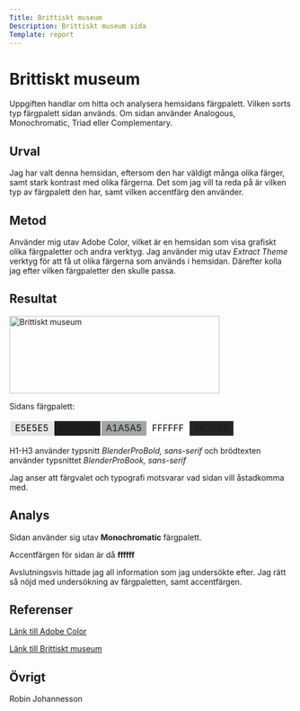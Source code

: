 ```yaml
---
Title: Brittiskt museum
Description: Brittiskt museum sida
Template: report
---
```


Brittiskt museum
=======================

Uppgiften handlar om hitta och analysera hemsidans färgpalett. Vilken sorts typ färgpalett sidan används. Om sidan använder Analogous, Monochromatic, Triad eller Complementary. 

Urval
-----------------------

Jag har valt denna hemsidan, eftersom den har väldigt många olika färger, samt stark kontrast med olika färgerna. Det som jag vill ta reda på är vilken typ av färgpalett den har, samt vilken accentfärg den använder.

Metod
-----------------------

Använder mig utav Adobe Color, vilket är en hemsidan som visa grafiskt olika färgpaletter och andra verktyg. Jag använder mig utav <em>Extract Theme</em> verktyg för att få ut olika färgerna som används i hemsidan. Därefter kolla jag efter vilken färgpaletter den skulle passa.

Resultat
-----------------------

<img width="374" height="138" src="%base_url%/assets/img/british_museum.png" alt="Brittiskt museum">

Sidans färgpalett:

<table style="border-collapse: separate">
    <tr>
        <td style="background-color: #E5E5E5; color: black;">E5E5E5</td>
        <td style="background-color: #1D1D1D;">1D1D1D</td>
        <td style="background-color: #A1A5A5;">A1A5A5</td>
        <td style="background-color: #FFFFFF; color: black;">FFFFFF</td>
        <td style="background-color: #262626;">262626</td>
    </tr>
</table>

H1-H3 använder typsnitt <em>BlenderProBold, sans-serif</em> och brödtexten använder typsnittet <em>BlenderProBook, sans-serif</em>

Jag anser att färgvalet och typografi motsvarar vad sidan vill åstadkomma med.

Analys
-----------------------

Sidan använder sig utav <b>Monochromatic</b> färgpalett.

Accentfärgen för sidan är då <b>ffffff</b>

Avslutningsvis hittade jag all information som jag undersökte efter. Jag rätt så nöjd med undersökning av färgpaletten, samt accentfärgen.

Referenser
-----------------------

[Länk till Adobe Color](https://color.adobe.com/)

[Länk till Brittiskt museum](https://www.britishmuseum.org/)

Övrigt
-----------------------

Robin Johannesson
